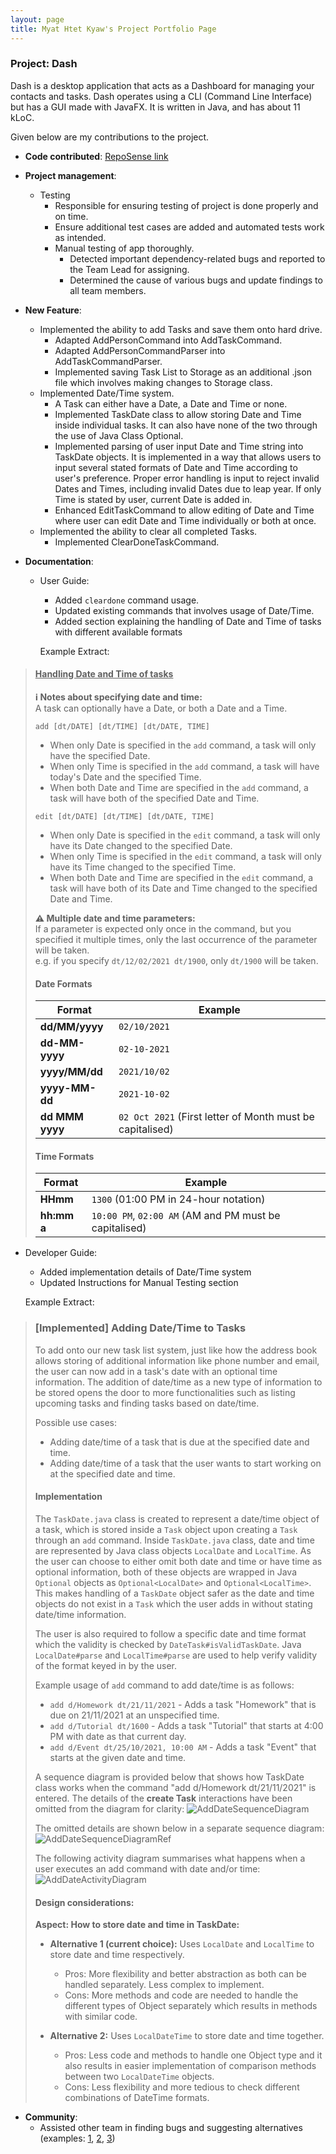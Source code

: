 ```yaml
---
layout: page
title: Myat Htet Kyaw's Project Portfolio Page
---
```


### Project: Dash

Dash is a desktop application that acts as a Dashboard for managing your contacts and tasks.
Dash operates using a CLI (Command Line Interface) but has a GUI made with JavaFX.
It is written in Java, and has about 11 kLoC.

Given below are my contributions to the project.

* **Code contributed**: [RepoSense link](https://nus-cs2103-ay2122s1.github.io/tp-dashboard/?search=myat&sort=groupTitle&sortWithin=title&since=2021-09-17&timeframe=commit&mergegroup=&groupSelect=groupByRepos&breakdown=false&tabOpen=true&tabType=authorship&tabAuthor=NUSmhk&tabRepo=AY2122S1-CS2103T-W15-2%2Ftp%5Bmaster%5D&authorshipIsMergeGroup=false&authorshipFileTypes=docs~functional-code~test-code&authorshipIsBinaryFileTypeChecked=false)

* **Project management**:
  - Testing
    - Responsible for ensuring testing of project is done properly and on time.
    - Ensure additional test cases are added and automated tests work as intended.
    - Manual testing of app thoroughly.
        - Detected important dependency-related bugs and reported to the Team Lead for assigning.
        - Determined the cause of various bugs and update findings to all team members.
        
* **New Feature**:
  - Implemented the ability to add Tasks and save them onto hard drive.
    - Adapted AddPersonCommand into AddTaskCommand.
    - Adapted AddPersonCommandParser into AddTaskCommandParser.
    - Implemented saving Task List to Storage as an additional .json file which involves making changes to Storage class.
  - Implemented Date/Time system.
    - A Task can either have a Date, a Date and Time or none.
    - Implemented TaskDate class to allow storing Date and Time inside individual tasks. It can also have
      none of the two through the use of Java Class Optional<T>.
    - Implemented parsing of user input Date and Time string into TaskDate objects. It is implemented in a way
      that allows users to input several stated formats of Date and Time according to user's preference. Proper
      error handling is input to reject invalid Dates and Times, including invalid Dates due to leap year. If only
      Time is stated by user, current Date is added in.
    - Enhanced EditTaskCommand to allow editing of Date and Time where user can edit Date and Time individually
      or both at once.
  - Implemented the ability to clear all completed Tasks.
    - Implemented ClearDoneTaskCommand.
    
* **Documentation**:
  - User Guide:
    - Added `cleardone` command usage.
    - Updated existing commands that involves usage of Date/Time.
    - Added section explaining the handling of Date and Time of tasks with different available formats
    
    Example Extract:
>#### <u>Handling Date and Time of tasks</u>
>
><div markdown="block" class="alert alert-info">
>
>**:information_source: Notes about specifying date and time:**<br>
>A task can optionally have a Date, or both a Date and a Time.
>
>`add [dt/DATE] [dt/TIME] [dt/DATE, TIME]`
>
>* When only Date is specified in the `add` command, a task will only have the specified Date.
>* When only Time is specified in the `add` command, a task will have today's Date and the specified Time.
>* When both Date and Time are specified in the `add` command, a task will have both of the specified Date and Time.
>
>`edit [dt/DATE] [dt/TIME] [dt/DATE, TIME]`
>
>* When only Date is specified in the `edit` command, a task will only have its Date changed to the specified Date.
>* When only Time is specified in the `edit` command, a task will only have its Time changed to the specified Time.
>* When both Date and Time are specified in the `edit` command, a task will have both of its Date and Time changed to the specified Date and Time.
>
>**:warning: Multiple date and time parameters:**<br>
>If a parameter is expected only once in the command, but you specified it multiple times, only the last occurrence of the parameter will be taken.<br>
>e.g. if you specify `dt/12/02/2021 dt/1900`, only `dt/1900` will be taken.
>
></div>
>
>#### Date Formats
>
>Format | Example
>--------|------------------
>**dd/MM/yyyy** | `02/10/2021`
>**dd-MM-yyyy** | `02-10-2021`
>**yyyy/MM/dd** | `2021/10/02`
>**yyyy-MM-dd** | `2021-10-02`
>**dd MMM yyyy** | `02 Oct 2021` (First letter of Month must be capitalised)
>
>#### Time Formats
>
>Format | Example
>--------|------------------
>**HHmm** | `1300` (01:00 PM in 24-hour notation)
>**hh:mm a** | `10:00 PM`, `02:00 AM` (AM and PM must be capitalised)


  - Developer Guide:
    - Added implementation details of Date/Time system
    - Updated Instructions for Manual Testing section

    Example Extract: 
>### \[Implemented\] Adding Date/Time to Tasks
>
>To add onto our new task list system, just like how the address book allows storing of additional information like
>phone number and email, the user can now add in a task's date with an optional time information. The addition of
>date/time as a new type of information to be stored opens the door to more functionalities such as listing upcoming
>tasks and finding tasks based on date/time.
>
>Possible use cases:
>- Adding date/time of a task that is due at the specified date and time.
>- Adding date/time of a task that the user wants to start working on at the specified date and time.
>
>#### Implementation
>
>The `TaskDate.java` class is created to represent a date/time object of a task, which is stored inside a `Task` object
>upon creating a `Task` through an `add` command. Inside `TaskDate.java` class, date and time are represented by Java
>class objects `LocalDate` and `LocalTime`. As the user can choose to either omit both date and time or have time as optional
>information, both of these objects are wrapped in Java `Optional` objects as `Optional<LocalDate>` and `Optional<LocalTime>`.
>This makes handling of a `TaskDate` object safer as the date and time objects do not exist in a `Task` which the user adds
>in without stating date/time information.
>
>The user is also required to follow a specific date and time format which the validity is checked by `DateTask#isValidTaskDate`.
>Java `LocalDate#parse` and `LocalTime#parse` are used to help verify validity of the format keyed in by the user.
>
>Example usage of `add` command to add date/time is as follows:
>- `add d/Homework dt/21/11/2021` - Adds a task "Homework" that is due on 21/11/2021 at an unspecified time.
>- `add d/Tutorial dt/1600` - Adds a task "Tutorial" that starts at 4:00 PM with date as that current day.
>- `add d/Event dt/25/10/2021, 10:00 AM` - Adds a task "Event" that starts at the given date and time.
>
>A sequence diagram is provided below that shows how TaskDate class works when the command "add d/Homework dt/21/11/2021"
>is entered. The details of the **create Task** interactions have been omitted from the diagram for clarity:
>![AddDateSequenceDiagram](../images/AddDateSequenceDiagram.png)
>
>The omitted details are shown below in a separate sequence diagram:
>![AddDateSequenceDiagramRef](../images/AddDateSequenceDiagramRef.png)
>
>The following activity diagram summarises what happens when a user executes an add command with date and/or time:
>![AddDateActivityDiagram](../images/AddDateActivityDiagram.png)
>
>#### Design considerations:
>
>**Aspect: How to store date and time in TaskDate:**
>
>* **Alternative 1 (current choice):** Uses `LocalDate` and `LocalTime` to store date and time respectively.
>    * Pros: More flexibility and better abstraction as both can be handled separately. Less complex to implement.
>    * Cons: More methods and code are needed to handle the different types of Object separately which results in
>      methods with similar code.
>
>* **Alternative 2:** Uses `LocalDateTime` to store date and time together.
>    * Pros: Less code and methods to handle one Object type and it also results in easier implementation of
>      comparison methods between two `LocalDateTime` objects.
>    * Cons: Less flexibility and more tedious to check different combinations of DateTime formats.
>
* **Community**:
  * Assisted other team in finding bugs and suggesting alternatives (examples: [1](https://github.com/AY2122S1-CS2103T-T11-4/tp/issues/152),
  [2](https://github.com/AY2122S1-CS2103T-T11-4/tp/issues/133), [3](https://github.com/AY2122S1-CS2103T-T11-4/tp/issues/125))

